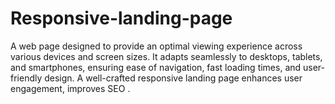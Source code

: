 # Responsive-landing-page
A web page designed to provide an optimal viewing experience across various devices and screen sizes. It adapts seamlessly to desktops, tablets, and smartphones, ensuring ease of navigation, fast loading times, and user-friendly design. A well-crafted responsive landing page enhances user engagement, improves SEO .

